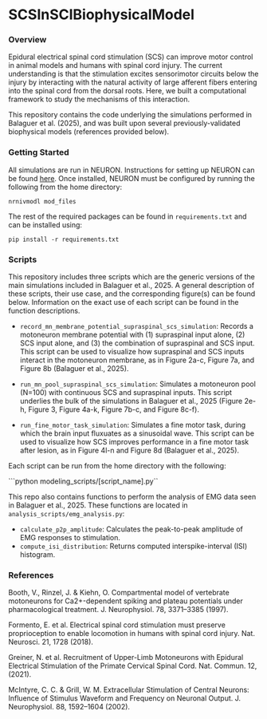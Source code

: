 # SCSInSCIBiophysicalModel

### Overview 

Epidural electrical spinal cord stimulation (SCS) can improve motor control in animal models and humans with spinal cord injury. The current understanding is that the stimulation excites sensorimotor circuits below the injury by interacting with the natural activity of large afferent fibers entering into the spinal cord from the dorsal roots. Here, we built a computational framework to study the mechanisms of this interaction.

This repository contains the code underlying the simulations performed in Balaguer et al. (2025), and was built upon several previously-validated biophysical models (references provided below).

### Getting Started 

All simulations are run in NEURON. Instructions for setting up NEURON can be found [here](https://www.neuron.yale.edu/neuron/download). Once installed, NEURON must be configured by running the following from the home directory: 

```nrnivmodl mod_files```

The rest of the required packages can be found in `requirements.txt` and can be installed using:

```pip install -r requirements.txt``` 

### Scripts

This repository includes three scripts which are the generic versions of the main simulations included in Balaguer et al., 2025. A general description of these scripts, their use case, and the corresponding figure(s) can be found below. Information on the exact use of each script can be found in the function descriptions. 

- `record_mn_membrane_potential_supraspinal_scs_simulation`: 
Records a motoneuron membrane potential with (1) supraspinal input alone, (2) SCS input alone, and (3) the combination of supraspinal and SCS input. This script can be used to visualize how supraspinal and SCS inputs interact in the motoneuron membrane, as in Figure 2a-c, Figure 7a, and Figure 8b (Balaguer et al., 2025).

- `run_mn_pool_supraspinal_scs_simulation`: Simulates a motoneuron pool (N=100) with continuous SCS and supraspinal inputs. This script underlies the bulk of the simulations in Balaguer et al., 2025 (Figure 2e-h, Figure 3, Figure 4a-k, Figure 7b-c, and Figure 8c-f).

- `run_fine_motor_task_simulation`: Simulates a fine motor task, during which the brain input fluxuates as a sinusoidal wave. This script can be used to visualize how SCS improves performance in a fine motor task after lesion, as in Figure 4l-n and Figure 8d (Balaguer et al., 2025).

Each script can be run from the home directory with the following: 

```python modeling_scripts/[script_name].py``

This repo also contains functions to perform the analysis of EMG data seen in Balaguer et al., 2025. These functions are located in `analysis_scripts/emg_analysis.py`: 

- `calculate_p2p_amplitude`: Calculates the peak-to-peak amplitude of EMG responses to stimulation.
- `compute_isi_distribution`: Returns computed interspike-interval (ISI) histogram.

### References 

Booth, V., Rinzel, J. & Kiehn, O. Compartmental model of vertebrate motoneurons for Ca2+-dependent spiking and plateau potentials under pharmacological treatment. J. Neurophysiol. 78, 3371–3385 (1997).

Formento, E. et al. Electrical spinal cord stimulation must preserve proprioception to enable locomotion in humans with spinal cord injury. Nat. Neurosci. 21, 1728 (2018).

Greiner, N. et al. Recruitment of Upper-Limb Motoneurons with Epidural Electrical Stimulation of the Primate Cervical Spinal Cord. Nat. Commun. 12, (2021).

McIntyre, C. C. & Grill, W. M. Extracellular Stimulation of Central Neurons: Influence of Stimulus Waveform and Frequency on Neuronal Output. J. Neurophysiol. 88, 1592–1604 (2002).

